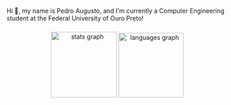 <p align="left">Hi 👋, my name is Pedro Augusto, and I'm currently a Computer Engineering student at the Federal University of Ouro Preto!</p>

###

<div align="center">
  <img src="https://github-readme-stats.vercel.app/api?username=PedroAugustooss&hide_title=false&hide_rank=false&show_icons=true&include_all_commits=true&count_private=true&disable_animations=false&theme=github_dark&locale=en&hide_border=false&order=1" height="150" alt="stats graph"  />
  <img src="https://github-readme-stats.vercel.app/api/top-langs?username=PedroAugustooss&locale=en&hide_title=false&layout=compact&card_width=320&langs_count=5&theme=github_dark&hide_border=false&order=2" height="148" alt="languages graph"  />
</div>

###

